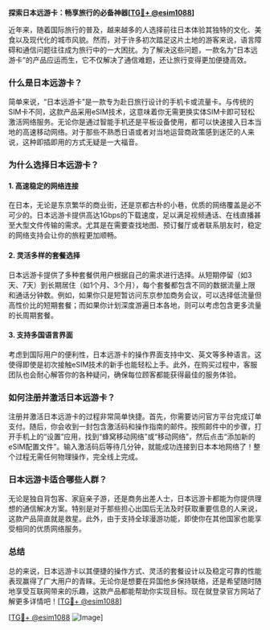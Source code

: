 **探索日本远游卡：畅享旅行的必备神器[[TG💪+ @esim1088](https://t.me/s/esim1088)]**

近年来，随着国际旅行的普及，越来越多的人选择前往日本体验其独特的文化、美食以及现代化的城市风貌。然而，对于许多初次踏足这片土地的游客来说，语言障碍和通信问题往往成为旅行中的一大困扰。为了解决这些问题，一款名为“日本远游卡”的产品应运而生，它不仅解决了通信难题，还让旅行变得更加便捷高效。

### **什么是日本远游卡？**

简单来说，“日本远游卡”是一款专为赴日旅行设计的手机卡或流量卡。与传统的SIM卡不同，这款产品采用eSIM技术，这意味着你无需更换实体SIM卡即可轻松激活网络服务。无论你是通过智能手机还是平板设备使用，都可以快速接入日本当地的高速移动网络。对于那些不熟悉日语或者对当地运营商政策感到迷茫的人来说，这种即插即用的方式无疑是一大福音。

### **为什么选择日本远游卡？**

#### **1. 高速稳定的网络连接**
在日本，无论是东京繁华的商业街，还是京都古朴的小巷，优质的网络覆盖是必不可少的。日本远游卡提供高达1Gbps的下载速度，足以满足视频通话、在线直播甚至大型文件传输的需求。尤其是在需要查找地图、预订餐厅或者联系朋友时，稳定的网络支持会让你的旅程更加顺畅。

#### **2. 灵活多样的套餐选择**
日本远游卡提供了多种套餐供用户根据自己的需求进行选择。从短期停留（如3天、7天）到长期居住（如1个月、3个月），每个套餐都包含不同的数据流量上限和通话分钟数。例如，如果你只是短暂访问东京参加商务会议，可以选择低流量但高性价比的短期套餐；而如果你计划深度游遍日本各地，则可以考虑包含更多流量的长周期套餐。

#### **3. 支持多国语言界面**
考虑到国际用户的便利性，日本远游卡的操作界面支持中文、英文等多种语言。这使得即使是初次接触eSIM技术的新手也能轻松上手。此外，在购买过程中，客服团队也会耐心解答你的各种疑问，确保每位顾客都能获得最佳的服务体验。

### **如何注册并激活日本远游卡？**

注册并激活日本远游卡的过程非常简单快捷。首先，你需要访问官方平台完成订单支付。随后，你会收到一封包含激活码和操作指南的邮件。按照邮件中的步骤，打开手机上的“设置”应用，找到“蜂窝移动网络”或“移动网络”，然后点击“添加新的eSIM配置文件”。输入激活码后等待几分钟，就能成功连接到日本本地网络了！整个过程无需任何物理操作，完全线上完成。

### **日本远游卡适合哪些人群？**

无论是独自背包客、家庭亲子游，还是商务出差人士，日本远游卡都能为你提供理想的通信解决方案。特别是对于那些担心出国后无法及时获取重要信息的人来说，这款产品简直就是救星。此外，由于支持全球漫游功能，即使你在其他国家也能享受相同的优质网络服务。

### **总结**

总的来说，日本远游卡以其便捷的操作方式、灵活的套餐设计以及稳定可靠的性能表现赢得了广大用户的青睐。无论你是想要在异国他乡保持联络，还是希望随时随地享受互联网带来的乐趣，这款产品都能帮助你实现目标。现在就登录官方网站了解更多详情吧！[[TG💪+ @esim1088](https://t.me/s/esim1088)]

[[TG💪+ @esim1088](https://t.me/s/esim1088) ![Image](https://i.postimg.cc/4NQfJmqS/Snipaste-2025-05-13-00-14-12.png)]